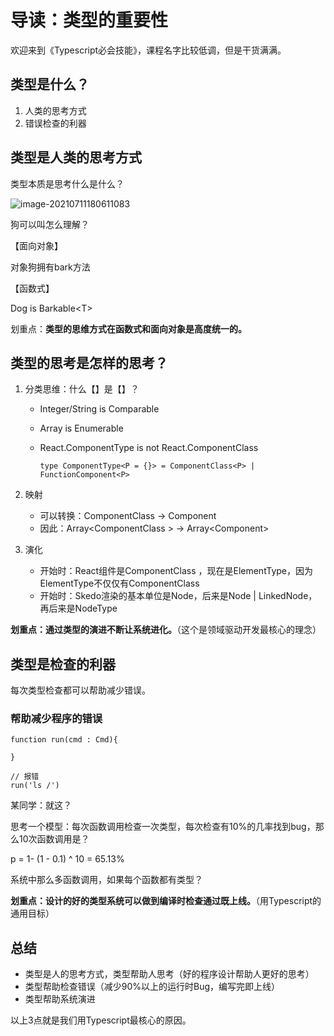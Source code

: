 # 导读：类型的重要性

欢迎来到《Typescript必会技能》，课程名字比较低调，但是干货满满。

## 类型是什么？

1. 人类的思考方式
2. 错误检查的利器



## 类型是人类的思考方式



类型本质是思考什么是什么？

![image-20210711180611083](D:\dev\skedo\docs\ts-course-doc\assets\image-20210711180611083.png)

狗可以叫怎么理解？

【面向对象】

对象狗拥有bark方法

【函数式】

Dog is Barkable\<T\>

划重点：**类型的思维方式在函数式和面向对象是高度统一的。** 



## 类型的思考是怎样的思考？



1. 分类思维：什么【】是【】？ 

   - Integer/String is Comparable

   - Array is Enumerable

   - React.ComponentType is not React.ComponentClass

     ```tsx
     type ComponentType<P = {}> = ComponentClass<P> | FunctionComponent<P>
     ```

     

2. 映射

   - 可以转换：ComponentClass -> Component
   - 因此：Array\<ComponentClass \> -> Array\<Component\>

3. 演化

   - 开始时：React组件是ComponentClass ，现在是ElementType，因为ElementType不仅仅有ComponentClass
   -  开始时：Skedo渲染的基本单位是Node，后来是Node | LinkedNode， 再后来是NodeType

**划重点：通过类型的演进不断让系统进化。**（这个是领域驱动开发最核心的理念）

##  类型是检查的利器



每次类型检查都可以帮助减少错误。

###  帮助减少程序的错误

```tsx
function run(cmd : Cmd){
    
}

// 报错
run('ls /')
```



某同学：就这？

思考一个模型：每次函数调用检查一次类型，每次检查有10%的几率找到bug，那么10次函数调用是？

p = 1- (1 - 0.1) ^ 10 = 65.13%

系统中那么多函数调用，如果每个函数都有类型？

**划重点：设计的好的类型系统可以做到编译时检查通过既上线。**（用Typescript的通用目标）



## 总结

- 类型是人的思考方式，类型帮助人思考（好的程序设计帮助人更好的思考）
- 类型帮助检查错误（减少90%以上的运行时Bug，编写完即上线）
- 类型帮助系统演进

以上3点就是我们用Typescript最核心的原因。